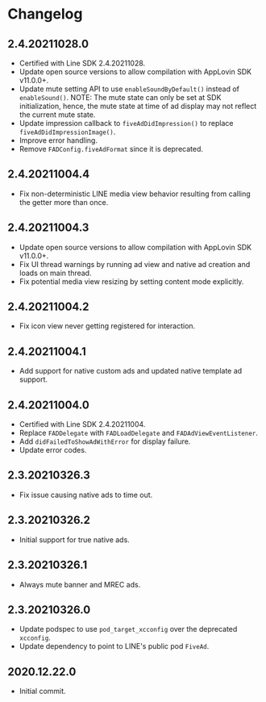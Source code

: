# Changelog

## 2.4.20211028.0
* Certified with Line SDK 2.4.20211028.
* Update open source versions to allow compilation with AppLovin SDK v11.0.0+.
* Update mute setting API to use `enableSoundByDefault()` instead of `enableSound()`. NOTE: The mute state can only be set at SDK initialization, hence, the mute state at time of ad display may not reflect the current mute state.
* Update impression callback to `fiveAdDidImpression()` to replace `fiveAdDidImpressionImage()`.
* Improve error handling.
* Remove `FADConfig.fiveAdFormat` since it is deprecated.

## 2.4.20211004.4
* Fix non-deterministic LINE media view behavior resulting from calling the getter more than once. 

## 2.4.20211004.3
* Update open source versions to allow compilation with AppLovin SDK v11.0.0+.
* Fix UI thread warnings by running ad view and native ad creation and loads on main thread.
* Fix potential media view resizing by setting content mode explicitly.

## 2.4.20211004.2
* Fix icon view never getting registered for interaction.

## 2.4.20211004.1
* Add support for native custom ads and updated native template ad support.

## 2.4.20211004.0
* Certified with Line SDK 2.4.20211004.
* Replace `FADDelegate` with `FADLoadDelegate` and `FADAdViewEventListener`.
* Add `didFailedToShowAdWithError` for display failure.
* Update error codes.

## 2.3.20210326.3
* Fix issue causing native ads to time out.

## 2.3.20210326.2
* Initial support for true native ads.

## 2.3.20210326.1
* Always mute banner and MREC ads.

## 2.3.20210326.0
* Update podspec to use `pod_target_xcconfig` over the deprecated `xcconfig`.
* Update dependency to point to LINE's public pod `FiveAd`.
  
## 2020.12.22.0
* Initial commit.

